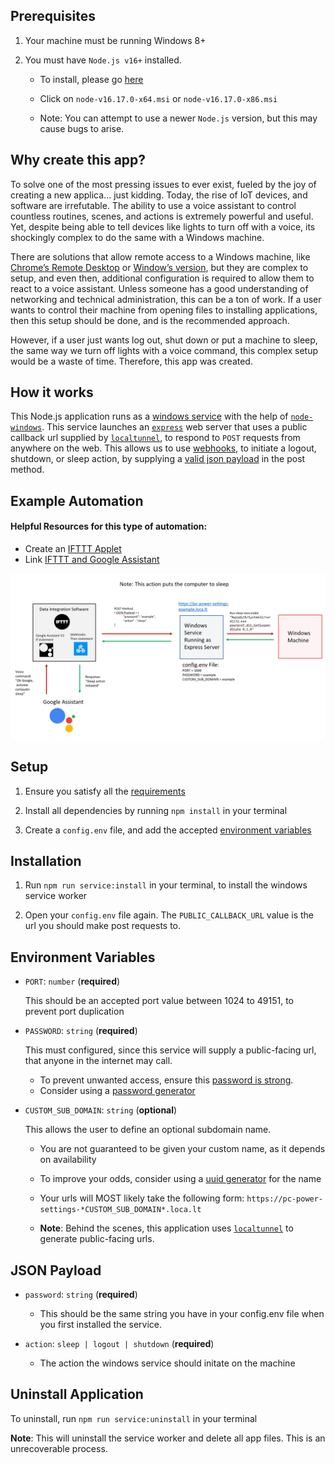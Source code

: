 ## Prerequisites
1. Your machine must be running Windows 8+

2. You must have `Node.js v16+` installed. 
    - To install, please go [here](https://nodejs.org/dist/v16.17.0/)
    
    - Click on `node-v16.17.0-x64.msi` or `node-v16.17.0-x86.msi`   
    
    - Note: You can attempt to use a newer `Node.js` version, but this may cause bugs to arise.

## Why create this app?
To solve one of the most pressing issues to ever exist, fueled by the joy of creating a new applica... just kidding. Today, the rise of IoT devices, and software are irrefutable. The ability to use a voice assistant to control countless routines, scenes, and actions is extremely powerful and useful. Yet, despite being able to tell devices like lights to turn off with a voice, its shockingly complex to do the same with a Windows machine.

There are solutions that allow remote access to a Windows machine, like [Chrome’s Remote Desktop](https://remotedesktop.google.com) or [Window’s version](https://support.microsoft.com/en-us/windows/how-to-use-remote-desktop-5fe128d5-8fb1-7a23-3b8a-41e636865e8c), but they are complex to setup, and even then, additional configuration is required to allow them to react to a voice assistant. Unless someone has a good understanding of networking and technical administration, this can be a ton of work. If a user wants to control their machine from opening files to  installing applications, then this setup should be done, and is the recommended approach. 

However, if a user just wants log out, shut down or put a machine to sleep, the same way we turn off lights with a voice command, this complex setup would be a waste of time. Therefore, this app was created. 

## How it works
This Node.js application runs as a [windows service](https://docs.microsoft.com/en-us/dotnet/framework/windows-services/introduction-to-windows-service-applications) with the help of [`node-windows`](https://www.npmjs.com/package/node-windows). This service launches an [`express`](https://expressjs.com) web server that uses a public callback url supplied by [`localtunnel`](https://github.com/localtunnel/localtunnel), to respond to `POST` requests from anywhere on the web. This allows us to use [webhooks](https://en.wikipedia.org/wiki/Webhook), to initiate a logout, shutdown, or sleep action, by supplying a [valid json payload](#json-payload) in the post method.

## Example Automation
#### Helpful Resources for this type of automation: 
- Create an [IFTTT Applet](https://help.ifttt.com/hc/en-us/articles/115010361348-What-is-an-Applet-)
- Link [IFTTT and Google Assistant](https://support.google.com/googlenest/answer/7194656?hl=en&co=GENIE.Platform%3DDesktop&oco=1)

![Example Automation](./window_power_control_sleep_action.png)


## Setup
1. Ensure you satisfy all the [requirements](#prerequisites)

2. Install all dependencies by running `npm install` in your terminal

3. Create a `config.env` file, and add the accepted [environment variables](#environment-variables)

## Installation

1. Run `npm run service:install` in your terminal, to install the windows service worker

2. Open your `config.env` file again. The `PUBLIC_CALLBACK_URL` value is the url you should make post requests to. 

## Environment Variables
  - `PORT`: `number` (**required**)
  
     This should be an accepted port value between 1024 to 49151, to prevent port duplication
      
  - `PASSWORD`: `string` (**required**)
  
     This must configured, since this service will supply a public-facing url, that anyone in the internet may call. 
     - To prevent unwanted access, ensure this [password is strong](https://support.microsoft.com/en-us/windows/create-and-use-strong-passwords-c5cebb49-8c53-4f5e-2bc4-fe357ca048eb).
     - Consider using a [password generator](https://www.lastpass.com/features/password-generator-a#generatorTool)
  - `CUSTOM_SUB_DOMAIN`: `string` (**optional**)
      
      This allows the user to define an optional subdomain name. 
      - You are not guaranteed to be given your custom name, as it depends on availability 

      - To improve your odds, consider using a [uuid generator](https://www.uuidgenerator.net) for the name

      - Your urls will MOST likely take the following form: `https://pc-power-settings-*CUSTOM_SUB_DOMAIN*.loca.lt`

      - **Note**: Behind the scenes, this application uses [`localtunnel`](https://github.com/localtunnel/localtunnel) to generate public-facing urls. 
## JSON Payload
- `password`: `string` (**required**)
    
    - This should be the same string you have in your config.env file when you first installed the service.

- `action`: `sleep | logout | shutdown` (**required**)
    
    - The action the windows service should initate on the machine
## Uninstall Application

To uninstall, run `npm run service:uninstall` in your terminal 

**Note**: This will uninstall the service worker and delete all app files. This is an unrecoverable process.

